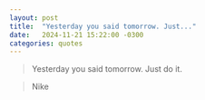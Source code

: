 ```yaml
---
layout: post
title:  "Yesterday you said tomorrow. Just..."
date:   2024-11-21 15:22:00 -0300
categories: quotes
---
```

>Yesterday you said tomorrow. Just do it.

>Nike
